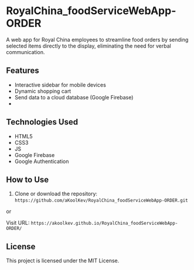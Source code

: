 # RoyalChina_foodServiceWebApp-ORDER

A web app for Royal China employees to streamline food orders by sending selected items directly to the display, eliminating the need for verbal communication.

## Features

- Interactive sidebar for mobile devices
- Dynamic shopping cart
- Send data to a cloud database (Google Firebase)
- 

## Technologies Used

- HTML5
- CSS3
- JS
- Google Firebase
- Google Authentication

## How to Use

1. Clone or download the repository: `https://github.com/aKoolKev/RoyalChina_foodServiceWebApp-ORDER.git`

or 

Visit URL: `https://akoolkev.github.io/RoyalChina_foodServiceWebApp-ORDER/`

## License

This project is licensed under the MIT License.
